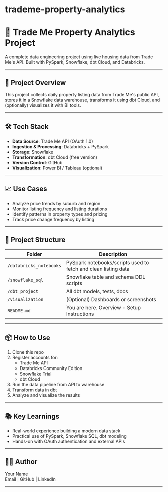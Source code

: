 # trademe-property-analytics


# 🏡 Trade Me Property Analytics Project

A complete data engineering project using live housing data from Trade Me's API. Built with PySpark, Snowflake, dbt Cloud, and Databricks.

---

## 🚀 Project Overview

This project collects daily property listing data from Trade Me's public API, stores it in a Snowflake data warehouse, transforms it using dbt Cloud, and (optionally) visualizes it with BI tools.

---

## 🛠️ Tech Stack

- **Data Source**: Trade Me API (OAuth 1.0)
- **Ingestion & Processing**: Databricks + PySpark
- **Storage**: Snowflake
- **Transformation**: dbt Cloud (free version)
- **Version Control**: GitHub
- **Visualization**: Power BI / Tableau (optional)

---

## 📈 Use Cases

- Analyze price trends by suburb and region
- Monitor listing frequency and listing durations
- Identify patterns in property types and pricing
- Track price change frequency by listing

---

## 📁 Project Structure

| Folder | Description |
|--------|-------------|
| `/databricks_notebooks` | PySpark notebooks/scripts used to fetch and clean listing data |
| `/snowflake_sql` | Snowflake table and schema DDL scripts |
| `/dbt_project` | All dbt models, tests, docs |
| `/visualization` | (Optional) Dashboards or screenshots |
| `README.md` | You are here. Overview + Setup Instructions |

---

## 📦 How to Use

1. Clone this repo
2. Register accounts for:
   - Trade Me API
   - Databricks Community Edition
   - Snowflake Trial
   - dbt Cloud
3. Run the data pipeline from API to warehouse
4. Transform data in dbt
5. Analyze and visualize the results

---

## 📚 Key Learnings

- Real-world experience building a modern data stack
- Practical use of PySpark, Snowflake SQL, dbt modeling
- Hands-on with OAuth authentication and external APIs

---

## 🧑‍💻 Author

Your Name  
Email | GitHub | LinkedIn

---

